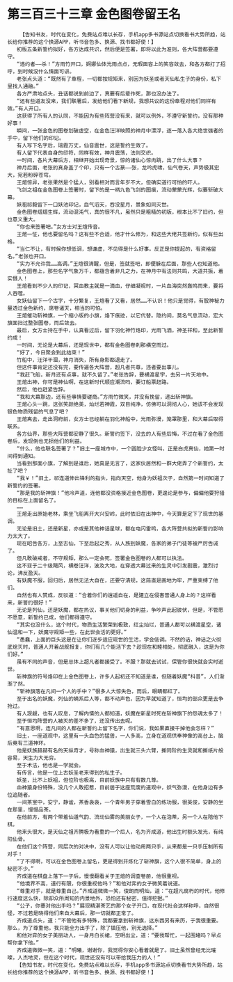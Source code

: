 # 第三百三十三章 金色图卷留王名
        【告知书友，时代在变化，免费站点难以长存，手机app多书源站点切换看书大势所趋，站长给你推荐的这个换源APP，听书音色多、换源、找书都好使！】
       初版五条新誓约拟好，各方达成共识，然后便是签署，即将以此为准则，各大阵营都要遵守。
       “违约者——杀！”方雨竹开口，婀娜仙体光雨点点，无暇面容上的笑容敛去，和各方都打了招呼，到时候没什么情面可讲。
       老张点头道：“既然有了章程，一切都按规矩来，别因为妖圣或者天仙私生子的身份，私下里找人通融。”
       各方严肃地点头，丑话都说到前边了，真要有后辈作死，那也没办法了。
       “还有些道友没来，我们联署后，发给他们看下新规，我想共议的这份章程对他们同样有效。”有人开口。
       这获得了所有人的认同，不能因为有些阵营没有来，就可以例外，不遵守新誓约，没有那种好事！
       瞬间，一张金色的图卷划破虚空，在金色汪洋映照的神月中漂浮，逐一落入各大绝世强者的手中，留下他们的印记。
       有人写下名字后，瑞霞万丈，仙音震世，这是誓约生效了。
       有人留下代表自身的印符，同样有效，神月震荡，法则交织。
       一时间，各片大幕后方，相继开始出现奇景，惊的诸仙心惊肉跳，出了什么大事？
       神月后面，老张的真身盖了个印，只有一个古篆——张，龙吟虎啸，仙气卷天，声势极其宏大，宛若粉碎苍穹。
       王煊惊异，老张果然是个猛人，别看相对而言年岁不大，但确实道行可怕的吓人。
       飞剑之祖在金色图卷上签署时，留下的是一柄九色飞剑的图痕，流动蒙蒙光辉，似要斩破大幕。
       妖祖祁毅留下一口妖池印记，血气滔天，吞没星月，景象如同灭世。
       金色图卷熠熠生辉，流动混沌气，真的很不凡，虽然只是粗糙的初版，根本比不了旧约，但也意义重大。
       “你也来签署吧。”女方士对王煊传音。
       王煊一怔，他也要留名吗？这有些不合适，他才什么修为，和这些大佬共签新约，似有些出格。
       “当仁不让，有时候你想低调，想谦虚，不见得是什么好事。反正是你提起的，有资格留名。”老张也开口。
       “实力不允许我……高调。”王煊很清醒，但是，签就签吧，即便躲在后面，那些人也知道他。
       金色图卷上，那些名字气象万千，都蕴含着非凡之力，在神月中有法则共鸣，大道共振，着实慑人！
       王煊看到不少人的印记，冥血教主就是一滴血，仔细凝视时，一片血海突然轰鸣而来，要将人吞噬。
       女妖仙留下一个古字，十分繁复，王煊看了又看，居然……不认识！他只是觉得，有股神秘力量透过金色新约，席卷诸天，相当的可怕。
       王煊催动斩神旗，一个缩小版的小旗，烙下痕迹，以它代替。隐约间，莫名气息流动，宏大旗面扫过整张图卷，而后敛去。
       最后，女方士持在手中，认真看过后，留下羽化神竹烙印，光雨飞洒，神圣祥和，至此新誓约成！
       一时间，无论是大幕后，还是现世中，都有金色图卷刹那横空而过。
       “好了，今日聚会到此结束！”
       竹船中，汪洋干涸，神月消失，所有身影都退走了。
       但这件事肯定还没有完，要传遍各大阵营，超凡者共尊，违者要出事儿。
       “我赶飞船，新月还有点事，就不久留了。”老张告辞，要横渡星宇，去另一片天地中。
       王煊出神，你可是神仙啊，在这新时代顺应潮流吗，要订船票赶路。
       然后，他也赶紧告辞。
       “我和大幕那边，还有些事情要磋商。”方雨竹微笑，并没有挽留，递出斩神旗。
       王煊心头一跳，这张笑颜绝美，灿烂若神霞，双目纯净，仿佛可以洞彻人心，她该不会发现银色物质残留的气息了吧？
       王煊离去，走出洞府前，女方士已经躺在羽化神船中，光雨弥漫，笼罩那里，和大幕后取得联系。
       各方仙界，那些大阵营都安静了很久。新誓约签下，没去的人有些后悔，不过在看了金色图卷后，发现倒也无损他们的利益。
       “什么，他也联名签署了？”旧土一座城市中，一个圆脸少女怪叫，正是白虎真仙，她第一时间得到通知。
       当看到那面小旗，了解到是谁后，她真是无言了，这家伙居然和一群大佬弄了个新誓约，太扯了吧？
       “我￥！”旧土，祁连道伸出锋利的指头，指向天空，他身为妖祖次子，自然第一时间知道了新誓约的签署。
       “那是我的斩神旗！”他冷声道，连他都没资格接近金色图卷，更遑论是参与，偏偏他要狩猎的目标在上面留名了。
       ……
       王煊走出原始老林，乘坐飞船离开大兴安岭，此时依旧在出神中，今天算是定下了现世的基调。
       无论是旧土，还是新星，亦或是其他神话星球，都在电闪雷鸣，各大阵营共拟的新誓约影响力太大了。
       现在昭告各方，上至古仙，下至后起之秀，从人族到妖魔，各家的弟子门徒等被严厉告诫了。
       但凡敢破戒者，不守规矩，那么一定会死，签署金色图卷的人都可以执法。
       这不亚于二十级飓风，横卷汪洋，波及大地，在穿透大幕过来的生灵中引发剧震，激烈讨论，沸反盈天。
       有妖魔不服，回归后，居然无法大自在，还要守清规，这简直是画地为牢，严重束缚了他们。
       自然也有人赞成，反驳道：“合着你们的逍遥自在，是建立在侵害普通人身上的？这样看来，新誓约很好！”
       无论是列仙，还是妖魔，都在热议，事关他们切身的利益，争吵声此起彼伏，但是，不管愿不愿意，新誓约已成，他们都得遵守。
       “其实也没什么，这个时代，物质生活繁荣到极致，红尘灿烂，普通人都可以横渡星空，诸仙温和一下，妖魔守规矩一些，在此世会活的更好。”
       “愚蠢，上面的巨头这是在让你们逐步适应现世的生活，学会低调。不然的话，神话之火彻底熄灭时，普通人开着战舰报复，你们有几个能活下去？趁现在和睦相处，彻底融入，这是为你们好。”
       虽有不同的声音，但是总体上超凡者都接受了。不服？那就去试试，保管你很快就会实时逝世。
       斩神旗的符号烙印在上金色图卷上，许多人起初还不知道是谁，但随着妖魔“科普”，人们渐渐了然。
       “斩神旗落在凡间一个人的手中？”很多人大惊失色，而后，眼睛都红了。
       至于出名的妖魔，列仙的嫡系后人等，都不动声色，因为早就知道了，恒均的部众更是去争抢过。
       有人觊觎，也有人叹息，了解内情的人都知道，妖魔在新星时死在斩神旗下的怨魂太多了！
       至于恒均阵营的人被灭的差不多了，还没传出去呢。
       “有意思啊，连凡间的人都在新誓约上留下名字，你们说，我如果直接干掉他会怎样？”
       旧土，一座道观中，这里有一头血色的猛兽，一人多高，立身在道观供奉神像的高台上，脑后竟有三道神环。
       他是妖族赫赫有名的天纵奇才，号称血神猿，出生就三头六臂，撕同阶的生灵就和撕纸片般容易，天生力大无穷。
       至于术法，他也是一学就会。
       有传言，他是一位上古妖圣老来得到的私生子。
       妖圣，比不上妖祖，但位阶也极高，目前妖族中只有有数几尊。
       血神猿身份特殊，没几个人敢招惹，目前居于这座荒废的道观中，妖气弥漫，在他身边有多位追随者。
       一间茶室中，安宁，静谧，茶香袅袅，一个青年男子穿着雪白的练功服，很英俊，安静的坐在那里，慢慢品茶。
       在他前方，有两个带着仙道气韵、流动仙雾的美丽女子，一个人在泡茶，另一个人在陪他下棋。
       他来头很大，是天仙之祖齐腾极为看重的一个后人，名为齐成道，他出生时额头发光，有纯阳仙骨。
       在他们这个阵营，同层次的对决中，没有人可以让他动用两只手，从来都是一只手压制所有对手！
       “了不得啊，可以在金色图卷上留名，更是得到并炼化了斩神旗，这个人很不简单，身上的秘密不少。”
       齐成道在棋盘上落下一子后，慢慢翻看关于王煊的调查卷册，他很重视。
       “他境界不高，道行有限，你很重视他吗？”和他对弈的女子微笑着说道。
       “尊重对手，就是尊重自己。”齐成道微微一笑，俊朗而明灿，道：“在超凡腐朽的时代，他修行速度这么快，除却众所周知的内景地外，恐怕还有秘密，值得挖掘。”
       “公子，你要对他出手吗？”展现精湛茶艺的那个女子开口，在现代社会这样称呼，自然很怪，不过若是晓得他们来自大幕后，那一切就都正常了。
       齐成道点头，道：“不管他有多特殊，我都要拿到斩神旗，这东西另有来历，于我很重要。那么，为了尊重他，我只能全力出手了，除了镇压他，别无选择。”
       和他对弈的女子美丽动人，一身月白长裙，空明出尘，道：“要我帮忙，一起围堵吗？早点帮你拿下他。”
       齐成道微微一笑，道：“明曦，谢谢你，我觉得你安心看着就是了。旧土虽然曾经无比璀璨，人杰地灵，但在这个时代，现世还没有可以带给我压力的人！”
       【告知书友，时代在变化，免费站点难以长存，手机app多书源站点切换看书大势所趋，站长给你推荐的这个换源APP，听书音色多、换源、找书都好使！】